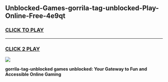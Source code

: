 
## Unblocked-Games-gorrila-tag-unblocked-Play-Online-Free-4e9qt
<h3>
<a href="https://premium76.site?title=gorrila-tag-unblocked&ref=26A">CLICK TO PLAY</a></h3>
<hr>

<h3>
<a href="https://premium76.site?title=gorrila-tag-unblocked&ref=26A">CLICK 2 PLAY</a>
  
</h3>

<a href="https://premium76.site?title=gorrila-tag-unblocked&ref=26A"><img src="https://clearcache.store/games.png"></a>


**gorrila-tag-unblocked games unblocked: Your Gateway to Fun and Accessible Online Gaming**
